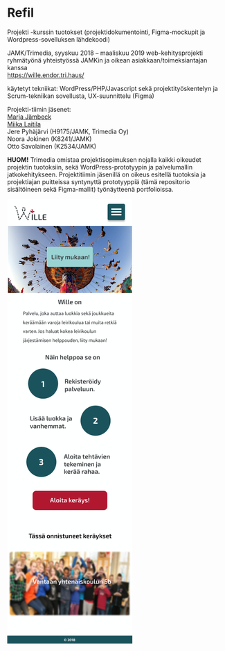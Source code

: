 # Refil
Projekti -kurssin tuotokset (projektidokumentointi, Figma-mockupit ja Wordpress-sovelluksen lähdekoodi)

JAMK/Trimedia, syyskuu 2018 – maaliskuu 2019
web-kehitysprojekti ryhmätyönä yhteistyössä JAMKin ja oikean asiakkaan/toimeksiantajan kanssa  
https://wille.endor.tri.haus/  

käytetyt tekniikat: WordPress/PHP/Javascript sekä projektityöskentelyn ja Scrum-tekniikan sovellusta, UX-suunnittelu (Figma)

Projekti-tiimin jäsenet:  
[Marja Jämbeck](https://www.linkedin.com/in/marja-j%C3%A4mbeck-315a9169/)  
[Miika Laitila](https://www.linkedin.com/in/miika-laitila-a12018187/)  
Jere Pyhäjärvi (H9175/JAMK, Trimedia Oy)  
Noora Jokinen (K8241/JAMK)  
Otto Savolainen (K2534/JAMK)  

**HUOM!** Trimedia omistaa projektisopimuksen nojalla kaikki oikeudet projektin tuotoksiin, sekä WordPress-prototyypin ja palvelumallin jatkokehitykseen. Projektitiimin jäsenillä on oikeus esitellä tuotoksia ja projektiajan puitteissa syntynyttä prototyyppiä (tämä repositorio sisältöineen sekä Figma-mallit) työnäytteenä portfolioissa.

![Wille](/Figma/vanhemman%20n%C3%A4kym%C3%A4/Kirjautumaton%20etusivu.png)

